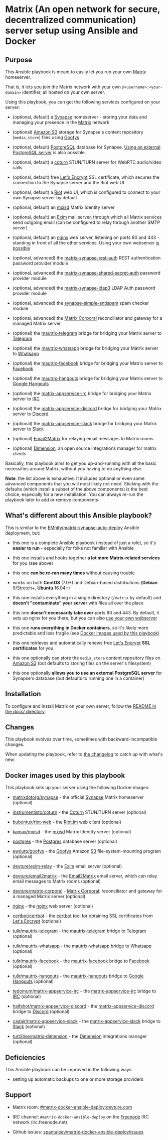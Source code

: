 # Matrix (An open network for secure, decentralized communication) server setup using Ansible and Docker

## Purpose

This Ansible playbook is meant to easily let you run your own [Matrix](http://matrix.org/) homeserver.

That is, it lets you join the Matrix network with your own `@<username>:<your-domain>` identifier, all hosted on your own server.

Using this playbook, you can get the following services configured on your server:

- (optional, default) a [Synapse](https://github.com/matrix-org/synapse) homeserver - storing your data and managing your presence in the [Matrix](http://matrix.org/) network

- (optional) [Amazon S3](https://aws.amazon.com/s3/) storage for Synapse's content repository (`media_store`) files using [Goofys](https://github.com/kahing/goofys)

- (optional, default) [PostgreSQL](https://www.postgresql.org/) database for Synapse. [Using an external PostgreSQL server](docs/configuring-playbook-external-postgres.md) is also possible.

- (optional, default) a [coturn](https://github.com/coturn/coturn) STUN/TURN server for WebRTC audio/video calls

- (optional, default) free [Let's Encrypt](https://letsencrypt.org/) SSL certificate, which secures the connection to the Synapse server and the Riot web UI

- (optional, default) a [Riot](https://riot.im/) web UI, which is configured to connect to your own Synapse server by default

- (optional, default) an [mxisd](https://github.com/kamax-io/mxisd) Matrix Identity server

- (optional, default) an [Exim](https://www.exim.org/) mail server, through which all Matrix services send outgoing email (can be configured to relay through another SMTP server)

- (optional, default) an [nginx](http://nginx.org/) web server, listening on ports 80 and 443 - standing in front of all the other services. Using your own webserver [is possible](docs/configuring-playbook-own-webserver.md)

- (optional, advanced) the [matrix-synapse-rest-auth](https://github.com/kamax-io/matrix-synapse-rest-auth) REST authentication password provider module

- (optional, advanced) the [matrix-synapse-shared-secret-auth](https://github.com/devture/matrix-synapse-shared-secret-auth) password provider module

- (optional, advanced) the [matrix-synapse-ldap3](https://github.com/matrix-org/matrix-synapse-ldap3) LDAP Auth password provider module

- (optional, advanced) the [synapse-simple-antispam](https://github.com/t2bot/synapse-simple-antispam) spam checker module

- (optional, advanced) the [Matrix Corporal](https://github.com/devture/matrix-corporal) reconciliator and gateway for a managed Matrix server

- (optional) the [mautrix-telegram](https://github.com/tulir/mautrix-telegram) bridge for bridging your Matrix server to [Telegram](https://telegram.org/)

- (optional) the [mautrix-whatsapp](https://github.com/tulir/mautrix-whatsapp) bridge for bridging your Matrix server to [Whatsapp](https://www.whatsapp.com/)

- (optional) the [mautrix-facebook](https://github.com/tulir/mautrix-facebook) bridge for bridging your Matrix server to [Facebook](https://facebook.com/)

- (optional) the [mautrix-hangouts](https://github.com/tulir/mautrix-hangouts) bridge for bridging your Matrix server to [Google Hangouts](https://en.wikipedia.org/wiki/Google_Hangouts)

- (optional) the [matrix-appservice-irc](https://github.com/TeDomum/matrix-appservice-irc) bridge for bridging your Matrix server to [IRC](https://wikipedia.org/wiki/Internet_Relay_Chat)

- (optional) the [matrix-appservice-discord](https://github.com/Half-Shot/matrix-appservice-discord) bridge for bridging your Matrix server to [Discord](https://discordapp.com/)

- (optional) the [matrix-appservice-slack](https://github.com/matrix-org/matrix-appservice-slack) bridge for bridging your Matrix server to [Slack](https://slack.com/)

- (optional) [Email2Matrix](https://github.com/devture/email2matrix) for relaying email messages to Matrix rooms

- (optional) [Dimension](https://github.com/turt2live/matrix-dimension), an open source integrations manager for matrix clients

Basically, this playbook aims to get you up-and-running with all the basic necessities around Matrix, without you having to do anything else.

**Note**: the list above is exhaustive. It includes optional or even some advanced components that you will most likely not need.
Sticking with the defaults (which install a subset of the above components) is the best choice, especially for a new installation.
You can always re-run the playbook later to add or remove components.


## What's different about this Ansible playbook?

This is similar to the [EMnify/matrix-synapse-auto-deploy](https://github.com/EMnify/matrix-synapse-auto-deploy) Ansible deployment, but:

- this one is a complete Ansible playbook (instead of just a role), so it's **easier to run** - especially for folks not familiar with Ansible

- this one installs and hooks together **a lot more Matrix-related services** for you (see above)

- this one **can be re-ran many times** without causing trouble

- works on both **CentOS** (7.0+) and Debian-based distributions (**Debian** 9/Stretch+, **Ubuntu** 16.04+)

- this one installs everything in a single directory (`/matrix` by default) and **doesn't "contaminate" your server** with files all over the place

- this one **doesn't necessarily take over** ports 80 and 443. By default, it sets up nginx for you there, but you can also [use your own webserver](docs/configuring-playbook-own-webserver.md)

- this one **runs everything in Docker containers**, so it's likely more predictable and less fragile (see [Docker images used by this playbook](#docker-images-used-by-this-playbook))

- this one retrieves and automatically renews free [Let's Encrypt](https://letsencrypt.org/) **SSL certificates** for you

- this one optionally can store the `media_store` content repository files on [Amazon S3](https://aws.amazon.com/s3/) (but defaults to storing files on the server's filesystem)

- this one optionally **allows you to use an external PostgreSQL server** for Synapse's database (but defaults to running one in a container)


## Installation

To configure and install Matrix on your own server, follow the [README in the docs/ directory](docs/README.md).


## Changes

This playbook evolves over time, sometimes with backward-incompatible changes.

When updating the playbook, refer to [the changelog](CHANGELOG.md) to catch up with what's new.


## Docker images used by this playbook

This playbook sets up your server using the following Docker images:

- [matrixdotorg/synapse](https://hub.docker.com/r/matrixdotorg/synapse/) - the official [Synapse](https://github.com/matrix-org/synapse) Matrix homeserver (optional)

- [instrumentisto/coturn](https://hub.docker.com/r/instrumentisto/coturn/) - the [Coturn](https://github.com/coturn/coturn) STUN/TURN server (optional)

- [bubuntux/riot-web](https://hub.docker.com/r/bubuntux/riot-web/) - the [Riot.im](https://about.riot.im/) web client (optional)

- [kamax/mxisd](https://hub.docker.com/r/kamax/mxisd/) - the [mxisd](https://github.com/kamax-io/mxisd) Matrix Identity server (optional)

- [postgres](https://hub.docker.com/_/postgres/) - the [Postgres](https://www.postgresql.org/) database server (optional)

- [ewoutp/goofys](https://hub.docker.com/r/ewoutp/goofys/) - the [Goofys](https://github.com/kahing/goofys) Amazon [S3](https://aws.amazon.com/s3/) file-system-mounting program (optional)

- [devture/exim-relay](https://hub.docker.com/r/devture/exim-relay/) - the [Exim](https://www.exim.org/) email server (optional)

- [devture/email2matrix](https://hub.docker.com/r/devture/email2matrix/) - the [Email2Matrix](https://github.com/devture/email2matrix) email server, which can relay email messages to Matrix rooms (optional)

- [devture/matrix-corporal](https://hub.docker.com/r/devture/matrix-corporal/) - [Matrix Corporal](https://github.com/devture/matrix-corporal): reconciliator and gateway for a managed Matrix server (optional)

- [nginx](https://hub.docker.com/_/nginx/) - the [nginx](http://nginx.org/) web server (optional)

- [certbot/certbot](https://hub.docker.com/r/certbot/certbot/) - the [certbot](https://certbot.eff.org/) tool for obtaining SSL certificates from [Let's Encrypt](https://letsencrypt.org/) (optional)

- [tulir/mautrix-telegram](https://hub.docker.com/r/tulir/mautrix-telegram/) - the [mautrix-telegram](https://github.com/tulir/mautrix-telegram) bridge to [Telegram](https://telegram.org/) (optional)

- [tulir/mautrix-whatsapp](https://hub.docker.com/r/tulir/mautrix-whatsapp/) - the [mautrix-whatsapp](https://github.com/tulir/mautrix-whatsapp) bridge to [Whatsapp](https://www.whatsapp.com/) (optional)

- [tulir/mautrix-facebook](https://hub.docker.com/r/tulir/mautrix-facebook/) - the [mautrix-facebook](https://github.com/tulir/mautrix-facebook) bridge to [Facebook](https://facebook.com/) (optional)

- [tulir/mautrix-hangouts](https://hub.docker.com/r/tulir/mautrix-hangouts/) - the [mautrix-hangouts](https://github.com/tulir/mautrix-hangouts) bridge to [Google Hangouts](https://en.wikipedia.org/wiki/Google_Hangouts) (optional)

- [tedomum/matrix-appservice-irc](https://hub.docker.com/r/tedomum/matrix-appservice-irc/) - the [matrix-appservice-irc](https://github.com/TeDomum/matrix-appservice-irc) bridge to [IRC](https://wikipedia.org/wiki/Internet_Relay_Chat) (optional)

- [halfshot/matrix-appservice-discord](https://hub.docker.com/r/halfshot/matrix-appservice-discord) - the [matrix-appservice-discord](https://github.com/Half-Shot/matrix-appservice-discord) bridge to [Discord](https://discordapp.com/) (optional)

- [cadair/matrix-appservice-slack](https://hub.docker.com/r/cadair/matrix-appservice-slack) - the [matrix-appservice-slack](https://github.com/matrix-org/matrix-appservice-slack) bridge to [Slack](https://slack.com/) (optional)

- [turt2live/matrix-dimension](https://hub.docker.com/r/turt2live/matrix-dimension) - the [Dimension](https://dimension.t2bot.io/) integrations manager (optional)


## Deficiencies

This Ansible playbook can be improved in the following ways:

- setting up automatic backups to one or more storage providers


## Support

- Matrix room: [#matrix-docker-ansible-deploy:devture.com](https://matrix.to/#/#matrix-docker-ansible-deploy:devture.com)

- IRC channel: `#matrix-docker-ansible-deploy` on the [Freenode](https://freenode.net/) IRC network (irc.freenode.net)

- Github issues: [spantaleev/matrix-docker-ansible-deploy/issues](https://github.com/spantaleev/matrix-docker-ansible-deploy/issues)
